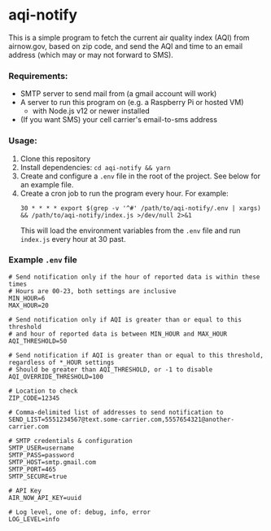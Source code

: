 # aqi-notify

This is a simple program to fetch the current air quality index (AQI) from
airnow.gov, based on zip code, and send the AQI and time to an email address
(which may or may not forward to SMS).

### Requirements:
- SMTP server to send mail from (a gmail account will work)
- A server to run this program on (e.g. a Raspberry Pi or hosted VM)
  - with Node.js v12 or newer installed
- (If you want SMS) your cell carrier's email-to-sms address

### Usage:
1. Clone this repository
2. Install dependencies: `cd aqi-notify && yarn`
3. Create and configure a `.env` file in the root of the project.
   See below for an example file.
4. Create a cron job to run the program every hour. For example:
   ```
   30 * * * * export $(grep -v '^#' /path/to/aqi-notify/.env | xargs) && /path/to/aqi-notify/index.js >/dev/null 2>&1
   ```
   This will load the environment variables from the `.env` file and run `index.js` every hour at 30 past.

### Example `.env` file
```env
# Send notification only if the hour of reported data is within these times
# Hours are 00-23, both settings are inclusive
MIN_HOUR=6
MAX_HOUR=20

# Send notification only if AQI is greater than or equal to this threshold
# and hour of reported data is between MIN_HOUR and MAX_HOUR
AQI_THRESHOLD=50

# Send notification if AQI is greater than or equal to this threshold, regardless of *_HOUR settings
# Should be greater than AQI_THRESHOLD, or -1 to disable
AQI_OVERRIDE_THRESHOLD=100

# Location to check
ZIP_CODE=12345

# Comma-delimited list of addresses to send notification to
SEND_LIST=5551234567@text.some-carrier.com,5557654321@another-carrier.com

# SMTP credentials & configuration
SMTP_USER=username
SMTP_PASS=password
SMTP_HOST=smtp.gmail.com
SMTP_PORT=465
SMTP_SECURE=true

# API Key
AIR_NOW_API_KEY=uuid

# Log level, one of: debug, info, error
LOG_LEVEL=info
```
